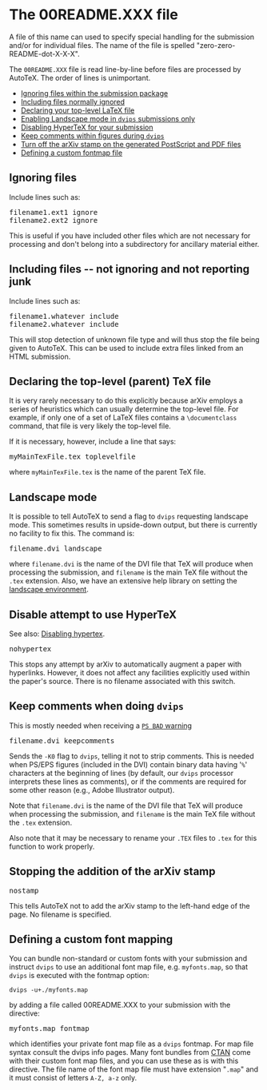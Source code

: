 # The 00README.XXX file

A file of this name can used to specify special handling for the submission and/or for individual files. The name of the file is spelled "zero-zero-README-dot-X-X-X".

The `00README.XXX` file is read line-by-line before files are processed by AutoTeX. The order of lines is unimportant.

*   [Ignoring files within the submission package](#ignoring)
*   [Including files normally ignored](#including)
*   [Declaring your top-level LaTeX file](#toplevel)
*   [Enabling Landscape mode in `dvips` submissions only](#landscape)
*   [Disabling HyperTeX for your submission](#nohypertex)
*   [Keep comments within figures during `dvips`](#keepcomments)
*   [Turn off the arXiv stamp on the generated PostScript and PDF files](#nostamp)
*   [Defining a custom fontmap file](#fontmap)

<a name="ignoring" id="ignoring"></a>

## Ignoring files

Include lines such as:

<pre>
filename1.ext1 ignore
filename2.ext2 ignore
</pre>

This is useful if you have included other files which are not necessary for processing and don't belong into a subdirectory for ancillary material either.

<a name="including" id="including"></a>

## Including files -- not ignoring and not reporting junk

Include lines such as:

<pre>
filename1.whatever include
filename2.whatever include
</pre>

This will stop detection of unknown file type and will thus stop the file being given to AutoTeX. This can be used to include extra files linked from an HTML submission.

<a name="toplevel" id="toplevel"></a>

## Declaring the top-level (parent) TeX file

It is very rarely necessary to do this explicitly because arXiv employs a series of heuristics which can usually determine the top-level file. For example, if only one of a set of LaTeX files contains a `\documentclass` command, that file is very likely the top-level file.

If it is necessary, however, include a line that says:

<pre>
myMainTexFile.tex toplevelfile
</pre>

where `myMainTexFile.tex` is the name of the parent TeX file.

<a name="landscape" id="landscape"></a>

## Landscape mode

It is possible to tell AutoTeX to send a flag to `dvips` requesting landscape mode. This sometimes results in upside-down output, but there is currently no facility to fix this. The command is:

<pre>
filename.dvi landscape
</pre>

where `filename.dvi` is the name of the DVI file that TeX will produce when processing the submission, and `filename` is the main TeX file without the `.tex` extension. Also, we have an extensive help library on setting the [landscape environment](faq/landscape "arXiv landscape help page").

<a name="nohypertex" id="nohypertex"></a>

## Disable attempt to use HyperTeX

See also: [Disabling hypertex](faq/mistakes#nohypertex).

<pre>nohypertex
</pre>

This stops any attempt by arXiv to automatically augment a paper with hyperlinks. However, it does not affect any facilities explicitly used within the paper's source. There is no filename associated with this switch.

<a name="keepcomments" id="keepcomments"></a>

## Keep comments when doing `dvips`

This is mostly needed when receiving a [`PS BAD` warning](faq/mistakes#psbad)

<pre>
filename.dvi keepcomments
</pre>

Sends the `-K0` flag to `dvips`, telling it not to strip comments. This is needed when PS/EPS figures (included in the DVI) contain binary data having '`%`' characters at the beginning of lines (by default, our `dvips` processor interprets these lines as comments), or if the comments are required for some other reason (e.g., Adobe Illustrator output).

Note that `filename.dvi` is the name of the DVI file that TeX will produce when processing the submission, and `filename` is the main TeX file without the `.tex` extension.

Also note that it may be necessary to rename your `.TEX` files to `.tex` for this function to work properly.

<a name="nostamp" id="nostamp"></a>

## Stopping the addition of the arXiv stamp

<pre>nostamp
</pre>

This tells AutoTeX not to add the arXiv stamp to the left-hand edge of the page. No filename is specified.

<a name="fontmap" id="fontmap"></a>

## Defining a custom font mapping

You can bundle non-standard or custom fonts with your submission and instruct `dvips` to use an additional font map file, e.g. `myfonts.map`, so that `dvips` is executed with the fontmap option:

`dvips -u+./myfonts.map`

by adding a file called 00README.XXX to your submission with the directive:

<pre>myfonts.map fontmap
</pre>

which identifies your private font map file as a `dvips` fontmap. For map file syntax consult the dvips info pages. Many font bundles from [CTAN](http://www.ctan.org/) come with their custom font map files, and you can use these as is with this directive. The file name of the font map file must have extension "`.map`" and it must consist of letters `A-Z, a-z` only.
